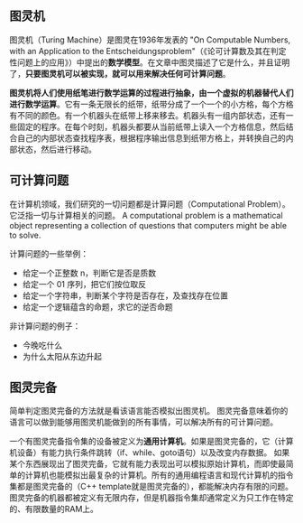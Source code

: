 ## 图灵机

图灵机（Turing Machine）是图灵在1936年发表的 "On Computable Numbers, with an Application to the Entscheidungsproblem"（《论可计算数及其在判定性问题上的应用》）中提出的**数学模型**。在文章中图灵描述了它是什么，并且证明了，**只要图灵机可以被实现，就可以用来解决任何可计算问题**。


**图灵机将人们使用纸笔进行数学运算的过程进行抽象，由一个虚拟的机器替代人们进行数学运算**。它有一条无限长的纸带，纸带分成了一个一个的小方格，每个方格有不同的颜色。有一个机器头在纸带上移来移去。机器头有一组内部状态，还有一些固定的程序。在每个时刻，机器头都要从当前纸带上读入一个方格信息，然后结合自己的内部状态查找程序表，根据程序输出信息到纸带方格上，并转换自己的内部状态，然后进行移动。




## 可计算问题
在计算机领域，我们研究的一切问题都是计算问题（Computational Problem）。它泛指一切与计算相关的问题。
A computational problem is a mathematical object representing a collection of questions that computers might be able to solve.


计算问题的一些举例：
* 给定一个正整数 n，判断它是否是质数
* 给定一个 01 序列，把它们按位取反
* 给定一个字符串，判断某个字符是否存在，及查找存在位置
* 给定一个逻辑蕴含的命题，求它的逆否命题

非计算问题的例子：
* 今晚吃什么
* 为什么太阳从东边升起


## 图灵完备
简单判定图灵完备的方法就是看该语言能否模拟出图灵机。
图灵完备意味着你的语言可以做到能够用图灵机能做到的所有事情，可以解决所有的可计算问题。


一个有图灵完备指令集的设备被定义为**通用计算机**。如果是图灵完备的，它（计算机设备）有能力执行条件跳转（if、while、goto语句）以及改变内存数据。 如果某个东西展现出了图灵完备，它就有能力表现出可以模拟原始计算机，而即使最简单的计算机也能模拟出最复杂的计算机。所有的通用编程语言和现代计算机的指令集都是图灵完备的（C++ template就是图灵完备的），都能解决内存有限的问题。图灵完备的机器都被定义有无限内存，但是机器指令集却通常定义为只工作在特定的、有限数量的RAM上。